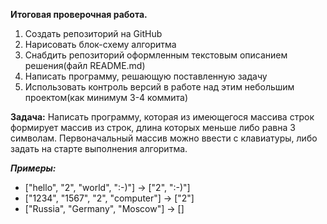 **Итоговая проверочная работа.**
1. Создать репозиторий на GitHub
2. Нарисовать блок-схему алгоритма
3. Снабдить репозиторий оформленным текстовым описанием решения(файл README.md)
4. Написать программу, решающую поставленную задачу
5. Использовать контроль версий в работе над этим небольшим проектом(как минимум 3-4 коммита)

**Задача:** Написать программу, которая из имеющегося массива строк формирует массив из строк,
длина которых меньше либо равна 3 символам. Первоначальный массив можно ввести с клавиатуры, либо 
задать на старте выполнения алгоритма. 

_**Примеры:**_
* ["hello", "2", "world", ":-)"] -> ["2", ":-)"]
* ["1234", "1567", "2", "computer"] -> ["2"]
* ["Russia", "Germany", "Moscow"] -> []